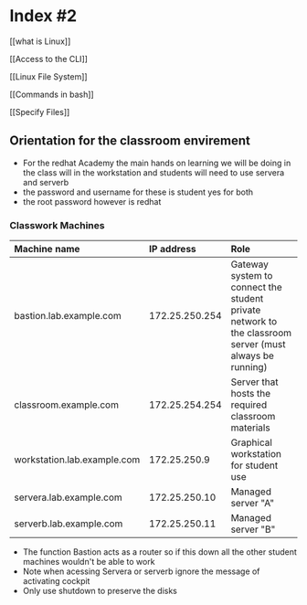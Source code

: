 
# Index #2

[[what is Linux]]

[[Access to the CLI]]

[[Linux File System]]

[[Commands in bash]]

[[Specify Files]]
## Orientation for the classroom envirement 
-  For the redhat Academy the main hands on learning we will be doing in the class will in the workstation and students will need to use servera and serverb 
- the password and username for these is student yes for both 
- the root password however is redhat

### Classwork Machines 

|Machine name|IP address|Role|
|:--|:--|:--|
|bastion.lab.example.com|172.25.250.254|Gateway system to connect the student private network to the classroom server (must always be running)|
|classroom.example.com|172.25.254.254|Server that hosts the required classroom materials|
|workstation.lab.example.com|172.25.250.9|Graphical workstation for student use|
|servera.lab.example.com|172.25.250.10|Managed server "A"|
|serverb.lab.example.com|172.25.250.11|Managed server "B"|

- The function Bastion acts as a router so if this down all the other student machines wouldn't be able to work
- Note when acessing Servera or serverb ignore the message of activating cockpit
- Only use shutdown to preserve the disks 

